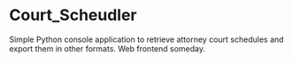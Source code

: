 # Court_Scheudler
Simple Python console application to retrieve attorney court schedules and export them in other formats. Web frontend someday.
